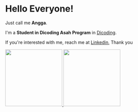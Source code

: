 # Hello Everyone! 

Just call me **Angga**.<br>

I'm a **Student in Dicoding Asah Program** in [Dicoding](https://www.dicoding.com/).<br>

If you're interested with me, reach me at [Linkedin](https://www.linkedin.com/in/adityawahib/), Thank you

<p align="left">
<a href="https://github.com/adityawahib">
  <img height="180em" src="https://github-readme-stats-eight-theta.vercel.app/api?username=penuliscode&show_icons=true&theme=algolia&include_all_commits=true&count_private=true"/>
  <img height="180em" src="https://github-readme-stats-eight-theta.vercel.app/api/top-langs/?username=penuliscode&layout=compact&theme=algolia"/>
</a>
</p>
